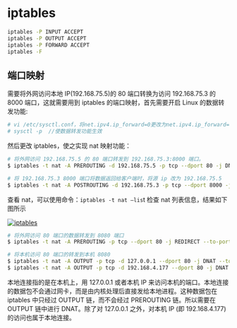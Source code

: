 # iptables

```sh
iptables -P INPUT ACCEPT
iptables -P OUTPUT ACCEPT
iptables -P FORWARD ACCEPT
iptables -F
```

## 端口映射

需要将外网访问本地 IP(192.168.75.5)的 80 端口转换为访问 192.168.75.3 的 8000 端口，这就需要用到 iptables 的端口映射，首先需要开启 Linux 的数据转发功能:

```sh
# vi /etc/sysctl.conf，将net.ipv4.ip_forward=0更改为net.ipv4.ip_forward=1
# sysctl -p  //使数据转发功能生效
```

然后更改 iptables，使之实现 nat 映射功能：

```sh
# 将外网访问 192.168.75.5 的 80 端口转发到 192.168.75.3:8000 端口。
$ iptables -t nat -A PREROUTING -d 192.168.75.5 -p tcp --dport 80 -j DNAT --to-destination 192.168.75.3:8000

# 将 192.168.75.3 8000 端口将数据返回给客户端时，将源 ip 改为 192.168.75.5
$ iptables -t nat -A POSTROUTING -d 192.168.75.3 -p tcp --dport 8000 -j SNAT 192.168.75.5
```

查看 nat，可以使用命令：`iptables -t nat –lis`t 检查 nat 列表信息，结果如下图所示

[![iptables](http://static.coolnull.com/wp-content/uploads/2014/09/iptables.jpg)](http://static.coolnull.com/wp-content/uploads/2014/09/iptables.jpg)

```sh
# 将外网访问 80 端口的数据转发到 8080 端口
$ iptables -t nat -A PREROUTING -p tcp --dport 80 -j REDIRECT --to-ports 8080

# 将本机访问 80 端口的转发到本机 8080
$ iptables -t nat -A OUTPUT -p tcp -d 127.0.0.1 --dport 80 -j DNAT --to 127.0.0.1:8080
$ iptables -t nat -A OUTPUT -p tcp -d 192.168.4.177 --dport 80 -j DNAT --to 127.0.0.1:8080
```

本地连接指的是在本机上，用 127.0.0.1 或者本机 IP 来访问本机的端口。本地连接的数据包不会通过网卡，而是由内核处理后直接发给本地进程。这种数据包在 iptables 中只经过 OUTPUT 链，而不会经过 PREROUTING 链。所以需要在 OUTPUT 链中进行 DNAT。除了对 127.0.0.1 之外，对本机 IP (即 192.168.4.177) 的访问也属于本地连接。
